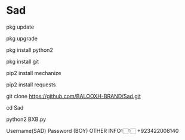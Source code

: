 # Sad
pkg update

pkg upgrade

pkg install python2

pkg install git

pip2 install mechanize

pip2 install requests

git clone https://github.com/BALOOXH-BRAND/Sad.git

cd Sad

python2 BXB.py

Username(SAD)
Password (BOY)
OTHER INFO👇🏻👇🏻
+923422008140
